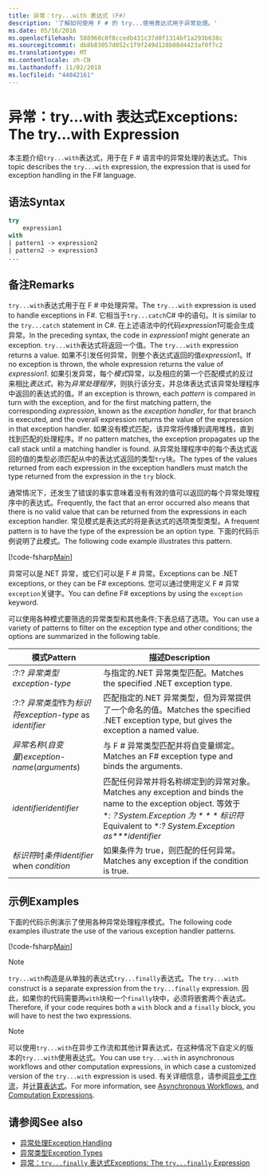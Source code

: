 ```yaml
---
title: 异常：try...with 表达式 (F#)
description: '了解如何使用 F # 的 try...使用表达式用于异常处理。'
ms.date: 05/16/2016
ms.openlocfilehash: 588960c0f8ccedb431c37d0f1314bf1a293b638c
ms.sourcegitcommit: db8b83057d052c1f9f249d128b08d4423af0f7c2
ms.translationtype: MT
ms.contentlocale: zh-CN
ms.lasthandoff: 11/02/2018
ms.locfileid: "44042161"
---
```

# <a name="exceptions-the-trywith-expression"></a><span data-ttu-id="27581-103">异常：try...with 表达式</span><span class="sxs-lookup"><span data-stu-id="27581-103">Exceptions: The try...with Expression</span></span>

<span data-ttu-id="27581-104">本主题介绍`try...with`表达式，用于在 F # 语言中的异常处理的表达式。</span><span class="sxs-lookup"><span data-stu-id="27581-104">This topic describes the `try...with` expression, the expression that is used for exception handling in the F# language.</span></span>

## <a name="syntax"></a><span data-ttu-id="27581-105">语法</span><span class="sxs-lookup"><span data-stu-id="27581-105">Syntax</span></span>

```fsharp
try
    expression1
with
| pattern1 -> expression2
| pattern2 -> expression3
...
```

## <a name="remarks"></a><span data-ttu-id="27581-106">备注</span><span class="sxs-lookup"><span data-stu-id="27581-106">Remarks</span></span>

<span data-ttu-id="27581-107">`try...with`表达式用于在 F # 中处理异常。</span><span class="sxs-lookup"><span data-stu-id="27581-107">The `try...with` expression is used to handle exceptions in F#.</span></span> <span data-ttu-id="27581-108">它相当于`try...catch`C# 中的语句。</span><span class="sxs-lookup"><span data-stu-id="27581-108">It is similar to the `try...catch` statement in C#.</span></span> <span data-ttu-id="27581-109">在上述语法中的代码*expression1*可能会生成异常。</span><span class="sxs-lookup"><span data-stu-id="27581-109">In the preceding syntax, the code in *expression1* might generate an exception.</span></span> <span data-ttu-id="27581-110">`try...with`表达式将返回一个值。</span><span class="sxs-lookup"><span data-stu-id="27581-110">The `try...with` expression returns a value.</span></span> <span data-ttu-id="27581-111">如果不引发任何异常，则整个表达式返回的值*expression1*。</span><span class="sxs-lookup"><span data-stu-id="27581-111">If no exception is thrown, the whole expression returns the value of *expression1*.</span></span> <span data-ttu-id="27581-112">如果引发异常，每个*模式*异常，以及相应的第一个匹配模式的反过来相比*表达式*，称为*异常处理程序*，则执行该分支，并总体表达式该异常处理程序中返回的表达式的值。</span><span class="sxs-lookup"><span data-stu-id="27581-112">If an exception is thrown, each *pattern* is compared in turn with the exception, and for the first matching pattern, the corresponding *expression*, known as the *exception handler*, for that branch is executed, and the overall expression returns the value of the expression in that exception handler.</span></span> <span data-ttu-id="27581-113">如果没有模式匹配，该异常将传播到调用堆栈，直到找到匹配的处理程序。</span><span class="sxs-lookup"><span data-stu-id="27581-113">If no pattern matches, the exception propagates up the call stack until a matching handler is found.</span></span> <span data-ttu-id="27581-114">从异常处理程序中的每个表达式返回的值的类型必须匹配从中的表达式返回的类型`try`块。</span><span class="sxs-lookup"><span data-stu-id="27581-114">The types of the values returned from each expression in the exception handlers must match the type returned from the expression in the `try` block.</span></span>

<span data-ttu-id="27581-115">通常情况下，还发生了错误的事实意味着没有有效的值可以返回的每个异常处理程序中的表达式。</span><span class="sxs-lookup"><span data-stu-id="27581-115">Frequently, the fact that an error occurred also means that there is no valid value that can be returned from the expressions in each exception handler.</span></span> <span data-ttu-id="27581-116">常见模式是表达式的将是表达式的选项类型类型。</span><span class="sxs-lookup"><span data-stu-id="27581-116">A frequent pattern is to have the type of the expression be an option type.</span></span> <span data-ttu-id="27581-117">下面的代码示例说明了此模式。</span><span class="sxs-lookup"><span data-stu-id="27581-117">The following code example illustrates this pattern.</span></span>

[!code-fsharp[Main](../../../../samples/snippets/fsharp/lang-ref-2/snippet5601.fs)]

<span data-ttu-id="27581-118">异常可以是.NET 异常，或它们可以是 F # 异常。</span><span class="sxs-lookup"><span data-stu-id="27581-118">Exceptions can be .NET exceptions, or they can be F# exceptions.</span></span> <span data-ttu-id="27581-119">您可以通过使用定义 F # 异常`exception`关键字。</span><span class="sxs-lookup"><span data-stu-id="27581-119">You can define F# exceptions by using the `exception` keyword.</span></span>

<span data-ttu-id="27581-120">可以使用各种模式要筛选的异常类型和其他条件;下表总结了选项。</span><span class="sxs-lookup"><span data-stu-id="27581-120">You can use a variety of patterns to filter on the exception type and other conditions; the options are summarized in the following table.</span></span>

|<span data-ttu-id="27581-121">模式</span><span class="sxs-lookup"><span data-stu-id="27581-121">Pattern</span></span>|<span data-ttu-id="27581-122">描述</span><span class="sxs-lookup"><span data-stu-id="27581-122">Description</span></span>|
|-------|-----------|
|<span data-ttu-id="27581-123">:?</span><span class="sxs-lookup"><span data-stu-id="27581-123">:?</span></span> <span data-ttu-id="27581-124">*异常类型*</span><span class="sxs-lookup"><span data-stu-id="27581-124">*exception-type*</span></span>|<span data-ttu-id="27581-125">与指定的.NET 异常类型匹配。</span><span class="sxs-lookup"><span data-stu-id="27581-125">Matches the specified .NET exception type.</span></span>|
|<span data-ttu-id="27581-126">:?</span><span class="sxs-lookup"><span data-stu-id="27581-126">:?</span></span> <span data-ttu-id="27581-127">*异常类型*作为*标识符*</span><span class="sxs-lookup"><span data-stu-id="27581-127">*exception-type* as *identifier*</span></span>|<span data-ttu-id="27581-128">匹配指定的.NET 异常类型，但为异常提供了一个命名的值。</span><span class="sxs-lookup"><span data-stu-id="27581-128">Matches the specified .NET exception type, but gives the exception a named value.</span></span>|
|<span data-ttu-id="27581-129">*异常名称*(*自变量*)</span><span class="sxs-lookup"><span data-stu-id="27581-129">*exception-name*(*arguments*)</span></span>|<span data-ttu-id="27581-130">与 F # 异常类型匹配并将自变量绑定。</span><span class="sxs-lookup"><span data-stu-id="27581-130">Matches an F# exception type and binds the arguments.</span></span>|
|<span data-ttu-id="27581-131">*identifier*</span><span class="sxs-lookup"><span data-stu-id="27581-131">*identifier*</span></span>|<span data-ttu-id="27581-132">匹配任何异常并将名称绑定到的异常对象。</span><span class="sxs-lookup"><span data-stu-id="27581-132">Matches any exception and binds the name to the exception object.</span></span> <span data-ttu-id="27581-133">等效于 \**:？System.Exception 为 \* \* \* 标识符*</span><span class="sxs-lookup"><span data-stu-id="27581-133">Equivalent to \**:? System.Exception as\*\*\*identifier*</span></span>|
|<span data-ttu-id="27581-134">*标识符*时*条件*</span><span class="sxs-lookup"><span data-stu-id="27581-134">*identifier* when *condition*</span></span>|<span data-ttu-id="27581-135">如果条件为 true，则匹配的任何异常。</span><span class="sxs-lookup"><span data-stu-id="27581-135">Matches any exception if the condition is true.</span></span>|

## <a name="examples"></a><span data-ttu-id="27581-136">示例</span><span class="sxs-lookup"><span data-stu-id="27581-136">Examples</span></span>

<span data-ttu-id="27581-137">下面的代码示例演示了使用各种异常处理程序模式。</span><span class="sxs-lookup"><span data-stu-id="27581-137">The following code examples illustrate the use of the various exception handler patterns.</span></span>

[!code-fsharp[Main](../../../../samples/snippets/fsharp/lang-ref-2/snippet5602.fs)]

>[!NOTE]
<span data-ttu-id="27581-138">`try...with`构造是从单独的表达式`try...finally`表达式。</span><span class="sxs-lookup"><span data-stu-id="27581-138">The `try...with` construct is a separate expression from the `try...finally` expression.</span></span> <span data-ttu-id="27581-139">因此，如果你的代码需要两`with`块和一个`finally`块中，必须将嵌套两个表达式。</span><span class="sxs-lookup"><span data-stu-id="27581-139">Therefore, if your code requires both a `with` block and a `finally` block, you will have to nest the two expressions.</span></span>

>[!NOTE]
<span data-ttu-id="27581-140">可以使用`try...with`在异步工作流和其他计算表达式，在这种情况下自定义的版本的`try...with`使用表达式。</span><span class="sxs-lookup"><span data-stu-id="27581-140">You can use `try...with` in asynchronous workflows and other computation expressions, in which case a customized version of the `try...with` expression is used.</span></span> <span data-ttu-id="27581-141">有关详细信息，请参阅[异步工作流](../asynchronous-workflows.md)，并[计算表达式](../computation-expressions.md)。</span><span class="sxs-lookup"><span data-stu-id="27581-141">For more information, see [Asynchronous Workflows](../asynchronous-workflows.md), and [Computation Expressions](../computation-expressions.md).</span></span>

## <a name="see-also"></a><span data-ttu-id="27581-142">请参阅</span><span class="sxs-lookup"><span data-stu-id="27581-142">See also</span></span>

- [<span data-ttu-id="27581-143">异常处理</span><span class="sxs-lookup"><span data-stu-id="27581-143">Exception Handling</span></span>](index.md)
- [<span data-ttu-id="27581-144">异常类型</span><span class="sxs-lookup"><span data-stu-id="27581-144">Exception Types</span></span>](exception-types.md)
- [<span data-ttu-id="27581-145">异常：`try...finally` 表达式</span><span class="sxs-lookup"><span data-stu-id="27581-145">Exceptions: The `try...finally` Expression</span></span>](the-try-finally-expression.md)
